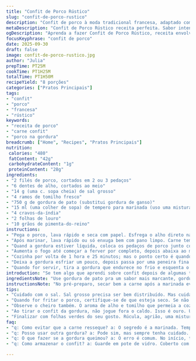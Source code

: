 ```yaml
---
title: "Confit de Porco Rústico"
slug: "confit-de-porco-rustico"
description: "Confit de porco à moda tradicional francesa, adaptado com gordura de pato para um sabor mais intenso e textura suculenta. Marinada levemente salgada com ervas frescas e especiarias, cozimento lento que faz a carne desmanchar ao toque do garfo. Receita ajusta quantidades pra evitar excesso de sal e redução do tempo de marinada, mantendo suculência e aroma marcante. Temperos diferentes trazem uma camada extra de sabor, e dicas práticas focam em evitar carne ressecada e gordura queimada. Ideal para quem gosta de pratos rústicos, com técnica e paciência, resultado visual e olfativo que já conquista. Serve bem como entrada ou prato principal, finalizado com folhas verdes e um toque azedo."
metaDescription: "Confit de Porco Rústico receita perfeita. Sabor intenso e textura suculenta. Ideal para impressionar em qualquer ocasião com um toque francês."
ogDescription: "Aprenda a fazer Confit de Porco Rústico, receita envolvente com sabores marcantes, ideal para entradas ou pratos principais."
focusKeyphrase: "confit de porco"
date: 2025-09-30
draft: false
image: confit-de-porco-rustico.jpg
author: "Julia"
prepTime: PT25M
cookTime: PT1H25M
totalTime: PT1H50M
recipeYield: "8 porções"
categories: ["Pratos Principais"]
tags:
- "confit"
- "porco"
- "francesa"
- "rústico"
keywords:
- "receita de porco"
- "carne confit"
- "porco na gordura"
breadcrumb: ["Home", "Recipes", "Pratos Principais"]
nutrition: 
 calories: "480"
 fatContent: "42g"
 carbohydrateContent: "1g"
 proteinContent: "28g"
ingredients:
- "2 filés de porco, cortados em 2 ou 3 pedaços"
- "6 dentes de alho, cortados ao meio"
- "14 g (uma c. sopa cheia) de sal grosso"
- "4 ramos de tomilho fresco"
- "750 g de gordura de pato (substitui gordura de ganso)"
- "15 ml (uma colher de sopa) de tempero para marinada (uso uma mistura caseira com pimenta do reino, noz-moscada e erva-doce)"
- "4 cravos-da-índia"
- "2 folhas de louro"
- "10 grãos de pimenta-do-reino"
instructions:
- "Pega o porco, lava rápido e seca com papel. Esfrega o alho direto na carne — aquele aroma inicial, curti. Em uma tigela pequena mistura o sal grosso com as folhas de dois ramos de tomilho. Passa essa mistura no porco, massageia até sentir a textura da carne melhorar, pegar sal e ervas. Cubra com plástico filme e guarda na geladeira por 3 horas — reduzi o tempo do original pra não passar do ponto e secar demais."
- "Após marinar, lava rápido ou só enxuga bem com pano limpo. Carne tem que estar bem seca pra fritar na gordura e não criar aquele vapor que empapota. Enquanto isso, coloca a gordura de pato numa panela média e leva ao fogo baixo só pra derreter — sem pressa. Importante: gordura deve derreter devagar, lembra que gordura que queima amargueia tudo."
- "Quand a gordura estiver líquida, coloca os pedaços de porco junto com os ramos restantes de tomilho, cravos, folhas de louro e especiarias pra dar aquele toque aromático que entra devagar no cozimento. A carne tem que estar totalmente coberta — se faltar gordura, coloca mais ou acha outra boa tipo banha de porco."
- "Aumenta o fogo até começar a ferver por completo, depois abaixa ao mínimo pra manter uma fervura bem discreta. Não pode borbulhar forte, isso perde o ponto do confit. Mexe só de vez em quando – cuidado pra não desmanchar a carne antes da hora – e observa a textura;"
- "Cozinha por volta de 1 hora e 25 minutos; mas o ponto certo é quando a carne estiver tão macia que o garfo entra e arrasta sem esforço. Ouve o barulhinho da gordura e o aroma no ar — sinal que tá pronto. Tirar da gordura e deixar escorrer, mas não joga fora aquele caldo — pode usar pra refogado ou molhos."
- "Deixa a gordura esfriar um pouco, depois passa por uma peneira fina pra tirar os temperos sólidos e impurezas; isso ajuda a conservar. Pode separar a carne num pote de vidro tipo Mason, cobrir com gordura ainda morna — o segredo pra conservar por semanas na geladeira."
- "Quando for servir, tira a gordura que endurece no frio e esquenta o confit no forno baixo, não muito quente, só pra reativar a gordura sem ressecar. Depois mão na massa: desfaz a carne com garfo, mistura com folhas verdes (mesclun, rúcula ou agrião) e um fio de azeite e um toque de vinagre balsâmico pra cortar a gordura. Pronto pra comer, com sabor que chama lembranças e conforto."
introduction: "Se tem algo que aprendi sobre confit depois de algumas tentativas que quase viraram carvão ou goma é: paciência na marinada e lentidão na gordura. Sabe aquele cheiro que invade a cozinha, mistura de alho, tomilho e cravo? Dá sinal de que algo especial se passa ali, de um preparo ancestral, que transforma um pedaço simples em luxo rústico. Escolher a gordura certa — troquei a gordura de ganso pela de pato, mais fácil de achar aqui — e ajustar o tempo me salvaram. No final, a carne desmancha e o aroma fica. Servir com folhas frescas e um toque ácido equilibra o prato, dando vida. Fácil fugir do sal, mas controlando ele vira um prato de respeito pra variar o porco além da tradicional feijoada."
ingredientsNote: "Use gordura de pato pra um sabor mais marcante, gordura de porco funciona também, mas gordura de ganso é mais tradicional e mais herbácea. Ajustei o sal pra evitar a super-salinidade, sempre teste a marinada no começo e revise se a carne está absorvendo demais. No lugar do tempero industrializado, recomendo um mix caseiro com pimenta-do-reino, erva-doce e noz-moscada moída na hora — dá um toque especial que pessoal adora. Evite temperos agressivos tipo pimenta malagueta, atrapalha o perfil delicado do confit. Tomilho fresco é essencial, não vá de seco se não tiver outra opção. E o alho cortado ao meio libera aroma mas sem queimar, certo cuidado no cozimento pra não amargar."
instructionsNote: "No pré-preparo, secar bem a carne após a marinada evita expulsar água na gordura, isso cria vapor teimoso que impede dourar. Aquecimento da gordura deve ser lento; gordura queimando amargueia, perde sabor e aquele brilho no final. Quando colocar o porco, confere sempre se está tudo coberto, parte dele fora da gordura é fatídico: seca e perde termo. Cozinhar no fogo baixo protege a textura, mexe com delicadeza pra não fragmentar antes da hora. Na última fase, avalie pelo garfo e aromas — a carne deve estar molinha, quase caindo, o cheiro deve encher o espaço da cozinha sem ser pungente demais. Remova os sólidos da gordura pra conservar, e na hora do consumo, uso forno baixo ou banho-maria pra aquecer, nada de micro-ondas que endurece a gordura e resseca a carne. Finalize rasgando a carne com dois garfos, misturando textura com frescor das folhas e o ácido do vinagre. E não esqueça: confit é melhor no dia seguinte ao preparo, quando o sabor casa de verdade."
tips:
- "Cuidado com o sal. Sal grosso precisa ser bem distribuído. Mas cuidado, não exagere. Reduzir sal é fundamental. Testa sempre a marinada no início. Um pouco mais ou menos faz diferença."
- "Quando for fritar o porco, certifique-se de que esteja seco. Se não secar bem, vai criar vapor. Não é o que quer. Secura na frigideira é essencial para obter aquela crocância."
- "Observe o cheiro também. O aroma de alho e tomilho que permeia a cozinha é sinal claro de que o confit está se desenvolvendo. E o som da gordura dá indício de que tudo está indo bem."
- "Ao tirar o confit da gordura, não jogue fora o caldo. Isso é ouro. Usa em refogados ou molhos. Deixa um gosto muito bom nos acompanhamentos."
- "Finalizar com folhas verdes do seu gosto. Rúcula, agrião, uma mistura leve. Um toque de acidez do vinagre balsâmico corta a gordura e equilibra o prato."
faq:
- "q: Como evitar que a carne resseque? a: O segredo é a marinada. Tempo certo. O indicado é 3 horas. A gordura também deve ser controlada. Não esqueça de verificar a temperatura."
- "q: Posso usar outra gordura? a: Pode sim, mas sempre tenha cuidado. Banha de porco funciona. Menos comum, mas ainda ótima. Lembre que a textura final vai variar."
- "q: O que fazer se a gordura queimou? a: O erro é comum. No início, todo cuidado é pouco. Essa queimadura amarga tudo. Você pode tentar coar e adicionar nova gordura pra salvar."
- "q: Como armazenar o confit? a: Guarde em pote de vidro. Coberto com gordura. Assim conserva por semanas. Não esqueça que a gordura vai endurecer, é normal. Antes de usar, aquece devagar."

---
```


